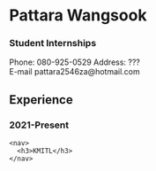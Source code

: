 <h1>Pattara Wangsook</h1>
<h3>Student Internships</h3>

<p>Phone: 080-925-0529 Address: ???<br>E-mail pattara2546za@hotmail.com</p>

<h2>Experience</h2>
<section>
    <nav>
      <h3>2021-Present</h3>
    </nav>
    
    <nav>
      <h3>KMITL</h3>
    </nav>
</section>